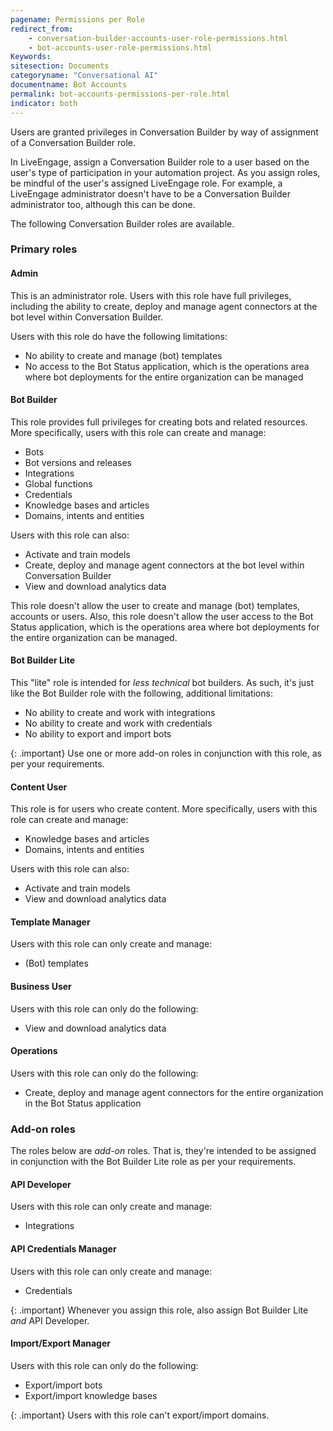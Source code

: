 ```yaml
---
pagename: Permissions per Role
redirect_from:
    - conversation-builder-accounts-user-role-permissions.html
    - bot-accounts-user-role-permissions.html
Keywords:
sitesection: Documents
categoryname: "Conversational AI"
documentname: Bot Accounts
permalink: bot-accounts-permissions-per-role.html
indicator: both
---
```


Users are granted privileges in Conversation Builder by way of assignment of a Conversation Builder role.

In LiveEngage, assign a Conversation Builder role to a user based on the user's type of participation in your automation project. As you assign roles, be mindful of the user's assigned LiveEngage role. For example, a LiveEngage administrator doesn't have to be a Conversation Builder administrator too, although this can be done.

The following Conversation Builder roles are available.

### Primary roles

#### Admin

This is an administrator role. Users with this role have full privileges, including the ability to create, deploy and manage agent connectors at the bot level within Conversation Builder.

Users with this role do have the following limitations:

* No ability to create and manage (bot) templates
* No access to the Bot Status application, which is the operations area where bot deployments for the entire organization can be managed

#### Bot Builder

This role provides full privileges for creating bots and related resources. More specifically, users with this role can create and manage:

* Bots
* Bot versions and releases
* Integrations
* Global functions
* Credentials
* Knowledge bases and articles
* Domains, intents and entities

Users with this role can also:

* Activate and train models
* Create, deploy and manage agent connectors at the bot level within Conversation Builder
* View and download analytics data

This role doesn't allow the user to create and manage (bot) templates, accounts or users. Also, this role doesn't allow the user access to the Bot Status application, which is the operations area where bot deployments for the entire organization can be managed.

#### Bot Builder Lite

This "lite" role is intended for *less technical* bot builders. As such, it's just like the Bot Builder role with the following, additional limitations:

* No ability to create and work with integrations
* No ability to create and work with credentials
* No ability to export and import bots

{: .important}
Use one or more add-on roles in conjunction with this role, as per your requirements.

#### Content User

This role is for users who create content. More specifically, users with this role can create and manage:

* Knowledge bases and articles
* Domains, intents and entities

Users with this role can also:

* Activate and train models
* View and download analytics data

#### Template Manager

Users with this role can only create and manage:

* (Bot) templates

#### Business User

Users with this role can only do the following:

* View and download analytics data

#### Operations

Users with this role can only do the following:

* Create, deploy and manage agent connectors for the entire organization in the Bot Status application

### Add-on roles

The roles below are *add-on* roles. That is, they're intended to be assigned in conjunction with the Bot Builder Lite role as per your requirements.

#### API Developer

Users with this role can only create and manage:

* Integrations

#### API Credentials Manager

Users with this role can only create and manage:

* Credentials

{: .important}
Whenever you assign this role, also assign Bot Builder Lite *and* API Developer.

#### Import/Export Manager

Users with this role can only do the following:

* Export/import bots
* Export/import knowledge bases

{: .important}
Users with this role can't export/import domains.